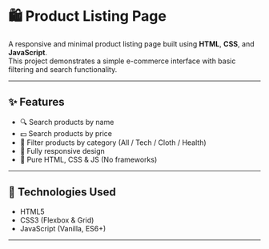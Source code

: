 # 🛍️ Product Listing Page

A responsive and minimal product listing page built using **HTML**, **CSS**, and **JavaScript**.  
This project demonstrates a simple e-commerce interface with basic filtering and search functionality.

---

## ✨ Features

- 🔍 Search products by name
- 💵 Search products by price
- 🧠 Filter products by category (All / Tech / Cloth / Health)
- 📱 Fully responsive design
- 🧼 Pure HTML, CSS & JS (No frameworks)

---

## 🧰 Technologies Used

- HTML5
- CSS3 (Flexbox & Grid)
- JavaScript (Vanilla, ES6+)

---


